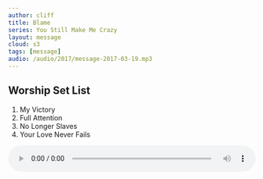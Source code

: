 ```yaml
---
author: cliff
title: Blame
series: You Still Make Me Crazy
layout: message
cloud: s3
tags: [message]
audio: /audio/2017/message-2017-03-19.mp3
---
```


## Worship Set List

1. <span id="track-0">My Victory</span>
2. <span id="track-1">Full Attention</span>
3. <span id="track-2">No Longer Slaves</span>
4. <span id="track-3">Your Love Never Fails</span>

<audio id="worship-player" style="width: 100%;" on controls>
  <source src="{{ "worship/2017-03-19/01 My Victory.mp3" | relative_url }}" type="audio/mpeg">
</audio>

<script>
  var playSymbol = "▶";
  var setList = [
    {
      name: "My Victory",
      path: "{{ "worship/2017-03-19/01 My Victory.mp3" | relative_url }}"
    },
    {
      name: "Full Attention",
      path: "{{ "worship/2017-03-19/02 Full Attention.mp3" | relative_url }}"
    },
    {
      name: "No Longer Slaves",
      path: "{{ "worship/2017-03-19/03 No Longer Slaves.mp3" | relative_url }}"
    },
    {
      name: "Your Love Never Fails",
      path: "{{ "worship/2017-03-19/04 Your Love Never Fails.mp3" | relative_url }}"
    }
  ];

  var worshipPlayer = document.getElementById("worship-player");
  var trackIndex = 0;

  worshipPlayer.onplay = function() {
    clearAllTracksAsPlaying();
    markTrackAsPlaying();
  };

  worshipPlayer.onended = function() {
    clearAllTracksAsPlaying();
    trackIndex = (trackIndex + 1)%setList.length;

    var nextTrack = setList[trackIndex].path;

    worshipPlayer.src = nextTrack;  //Load the next track

    if(trackIndex > 0){
      worshipPlayer.play();         //Stops auto playing after last track
    }
  };

  function markTrackAsPlaying(){
    var trackSpan = trackSpanElementAtIndex(trackIndex);
    var trackText = trackSpan.innerHTML;

    trackSpan.innerHTML = playSymbol + " " + trackText;
  }

  function clearAllTracksAsPlaying(){
    for(var trackIndex = 0; trackIndex < setList.length; trackIndex ++) {
      var trackSpan = trackSpanElementAtIndex(trackIndex);
      var trackText = trackSpan.innerHTML;

      trackSpan.innerHTML = trackText.replace(playSymbol, "");
    }
  }

  function trackSpanIdWithIndex(index){
    return "track-" + index;
  }

  function trackSpanElementAtIndex(index) {
    var trackSpanId = trackSpanIdWithIndex(index);

    return document.getElementById(trackSpanId);
  }
</script>
